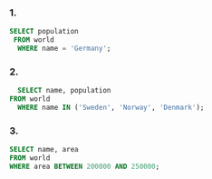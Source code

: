 ### 1.
```sql
SELECT population
 FROM world
  WHERE name = 'Germany';
```
  
### 2.
```sql
  SELECT name, population 
FROM world
  WHERE name IN ('Sweden', 'Norway', 'Denmark');
  ```
  
### 3.
  ```sql
  SELECT name, area
 FROM world
  WHERE area BETWEEN 200000 AND 250000;
  ```
